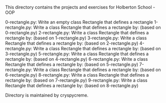 This directory contains the projects and exercises for Holberton School - OOP

0-rectangle.py: Write an empty class Rectangle that defines a rectangle
1-rectangle.py: Write a class Rectangle that defines a rectangle by: (based on 0-rectangle.py)
2-rectangle.py: Write a class Rectangle that defines a rectangle by: (based on 1-rectangle.py)
3-rectangle.py: Write a class Rectangle that defines a rectangle by: (based on 2-rectangle.py)
4-rectangle.py: Write a class Rectangle that defines a rectangle by: (based on 3-rectangle.py)
5-rectangle.py: Write a class Rectangle that defines a rectangle by: (based on 4-rectangle.py)
6-rectangle.py: Write a class Rectangle that defines a rectangle by: (based on 5-rectangle.py)
7-rectangle.py: Write a class Rectangle that defines a rectangle by: (based on 6-rectangle.py)
8-rectangle.py: Write a class Rectangle that defines a rectangle by: (based on 7-rectangle.py)
9-rectangle.py: Write a class Rectangle that defines a rectangle by: (based on 8-rectangle.py)

Directory is maintained by cryspycreme.
